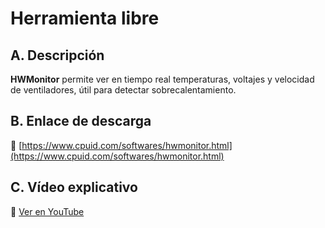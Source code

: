 # Herramienta libre

## A. Descripción
**HWMonitor** permite ver en tiempo real temperaturas, voltajes y velocidad de ventiladores, útil para detectar sobrecalentamiento.

## B. Enlace de descarga
🔗 [https://www.cpuid.com/softwares/hwmonitor.html](https://www.cpuid.com/softwares/hwmonitor.html)

## C. Vídeo explicativo
🎥 [Ver en YouTube](https://youtu.be/wES5ObzGdbw)
